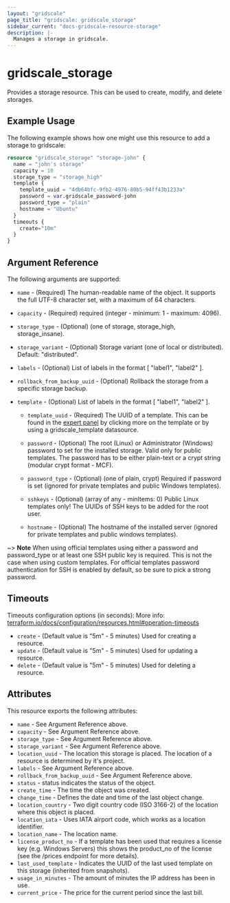```yaml
---
layout: "gridscale"
page_title: "gridscale: gridscale_storage"
sidebar_current: "docs-gridscale-resource-storage"
description: |-
  Manages a storage in gridscale.
---
```


# gridscale_storage

Provides a storage resource. This can be used to create, modify, and delete storages.

## Example Usage

The following example shows how one might use this resource to add a storage to gridscale:

```terraform
resource "gridscale_storage" "storage-john" {
  name = "john's storage"
  capacity = 10
  storage_type = "storage_high"
  template {
    template_uuid = "4db64bfc-9fb2-4976-80b5-94ff43b1233a"
    password = var.gridscale_password-john
    password_type = "plain"
    hostname = "Ubuntu"
  }
  timeouts {
    create="10m"
  }
}
```

## Argument Reference

The following arguments are supported:

* `name` - (Required) The human-readable name of the object. It supports the full UTF-8 character set, with a maximum of 64 characters.

* `capacity` - (Required) required (integer - minimum: 1 - maximum: 4096).

* `storage_type` - (Optional) (one of storage, storage_high, storage_insane).

* `storage_variant` - (Optional) Storage variant (one of local or distributed). Default: "distributed".

* `labels` - (Optional) List of labels in the format [ "label1", "label2" ].

* `rollback_from_backup_uuid` - (Optional) Rollback the storage from a specific storage backup.

* `template` - (Optional) List of labels in the format [ "label1", "label2" ].

    * `template_uuid` - (Required) The UUID of a template. This can be found in the [expert panel](https://my.gridscale.io/Expert/Template) by clicking more on the template or by using a gridscale_template datasource.

    * `password` - (Optional) The root (Linux) or Administrator (Windows) password to set for the installed storage. Valid only for public templates. The password has to be either plain-text or a crypt string (modular crypt format - MCF).

    * `password_type` - (Optional) (one of plain, crypt) Required if password is set (ignored for private templates and public Windows templates).

    * `sshkeys` - (Optional) (array of any - minItems: 0) Public Linux templates only! The UUIDs of SSH keys to be added for the root user.

    * `hostname` - (Optional) The hostname of the installed server (ignored for private templates and public windows templates).

~> **Note** When using official templates using either a password and password_type or at least one SSH public key is required. This is not the case when using custom templates. For official templates password authentication for SSH is enabled by default, so be sure to pick a strong password.

## Timeouts

Timeouts configuration options (in seconds):
More info: [terraform.io/docs/configuration/resources.html#operation-timeouts](https://www.terraform.io/docs/configuration/resources.html#operation-timeouts)

* `create` - (Default value is "5m" - 5 minutes) Used for creating a resource.
* `update` - (Default value is "5m" - 5 minutes) Used for updating a resource.
* `delete` - (Default value is "5m" - 5 minutes) Used for deleting a resource.

## Attributes

This resource exports the following attributes:

* `name` - See Argument Reference above.
* `capacity` - See Argument Reference above.
* `storage_type` - See Argument Reference above.
* `storage_variant` - See Argument Reference above.
* `location_uuid` - The location this storage is placed. The location of a resource is determined by it's project.
* `labels` - See Argument Reference above.
* `rollback_from_backup_uuid` - See Argument Reference above.
* `status` - status indicates the status of the object.
* `create_time` - The time the object was created.
* `change_time` - Defines the date and time of the last object change.
* `location_country` - Two digit country code (ISO 3166-2) of the location where this object is placed.
* `location_iata` - Uses IATA airport code, which works as a location identifier.
* `location_name` - The location name.
* `license_product_no` - If a template has been used that requires a license key (e.g. Windows Servers) this shows the product_no of the license (see the /prices endpoint for more details).
* `last_used_template` - Indicates the UUID of the last used template on this storage (inherited from snapshots).
* `usage_in_minutes` - The amount of minutes the IP address has been in use.
* `current_price` - The price for the current period since the last bill.
